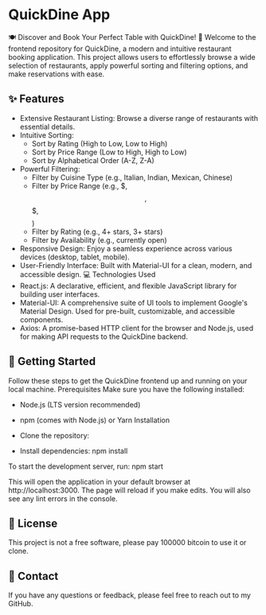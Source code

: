 # QuickDine App
🍽️ Discover and Book Your Perfect Table with QuickDine! 🚀
Welcome to the frontend repository for QuickDine, a modern and intuitive restaurant booking application. This project allows users to effortlessly browse a wide selection of restaurants, apply powerful sorting and filtering options, and make reservations with ease.
## ✨ Features
 * Extensive Restaurant Listing: Browse a diverse range of restaurants with essential details.
 * Intuitive Sorting:
   * Sort by Rating (High to Low, Low to High)
   * Sort by Price Range (Low to High, High to Low)
   * Sort by Alphabetical Order (A-Z, Z-A)
 * Powerful Filtering:
   * Filter by Cuisine Type (e.g., Italian, Indian, Mexican, Chinese)
   * Filter by Price Range (e.g., $, $$, $$$, $$$$)
   * Filter by Rating (e.g., 4+ stars, 3+ stars)
   * Filter by Availability (e.g., currently open)
 * Responsive Design: Enjoy a seamless experience across various devices (desktop, tablet, mobile).
 * User-Friendly Interface: Built with Material-UI for a clean, modern, and accessible design.
💻 Technologies Used
 * React.js: A declarative, efficient, and flexible JavaScript library for building user interfaces.
 * Material-UI: A comprehensive suite of UI tools to implement Google's Material Design. Used for pre-built, customizable, and accessible components.
 * Axios: A promise-based HTTP client for the browser and Node.js, used for making API requests to the QuickDine backend.
## 🚀 Getting Started
Follow these steps to get the QuickDine frontend up and running on your local machine.
Prerequisites
Make sure you have the following installed:
 * Node.js (LTS version recommended)
 * npm (comes with Node.js) or Yarn
Installation
 * Clone the repository:

 * Install dependencies:
   npm install

To start the development server, run:
npm start

This will open the application in your default browser at http://localhost:3000. The page will reload if you make edits. You will also see any lint errors in the console.

## 📄 License
This project is not a free software, please pay 100000 bitcoin to use it or clone.

## 📧 Contact
If you have any questions or feedback, please feel free to reach out to my GitHub.
